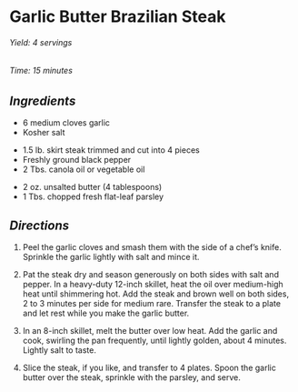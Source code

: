 # Garlic Butter Brazilian Steak

######  Yield: 4 servings
######  Time: 15 minutes

##  *Ingredients*

- 6 medium cloves garlic
- Kosher salt
<!---->
- 1.5 lb. skirt steak trimmed and cut into 4 pieces
- Freshly ground black pepper
- 2 Tbs. canola oil or vegetable oil
<!---->
- 2 oz. unsalted butter (4 tablespoons)
- 1 Tbs. chopped fresh flat-leaf parsley

##  *Directions*

1. Peel the garlic cloves and smash them with the side of a chef’s knife. Sprinkle the garlic lightly with salt and mince it.

2. Pat the steak dry and season generously on both sides with salt and pepper. In a heavy-duty 12-inch skillet, heat the oil over medium-high heat until shimmering hot. Add the steak and brown well on both sides, 2 to 3 minutes per side for medium rare. Transfer the steak to a plate and let rest while you make the garlic butter.

3. In an 8-inch skillet, melt the butter over low heat. Add the garlic and cook, swirling the pan frequently, until lightly golden, about 4 minutes. Lightly salt to taste.

4. Slice the steak, if you like, and transfer to 4 plates. Spoon the garlic butter over the steak, sprinkle with the parsley, and serve.